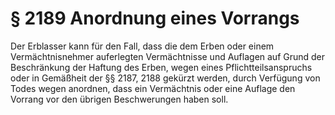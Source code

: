# § 2189 Anordnung eines Vorrangs
Der Erblasser kann für den Fall, dass die dem Erben oder einem Vermächtnisnehmer auferlegten Vermächtnisse und Auflagen auf Grund der Beschränkung der Haftung des Erben, wegen eines Pflichtteilsanspruchs oder in Gemäßheit der §§ 2187, 2188 gekürzt werden, durch Verfügung von Todes wegen anordnen, dass ein Vermächtnis oder eine Auflage den Vorrang vor den übrigen Beschwerungen haben soll.